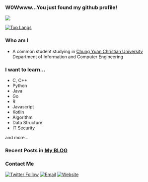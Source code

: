 ### W0Wwww...You just found my github profile!

![](https://komarev.com/ghpvc/?username=ja-errorpro&color=orange)

[![Top Langs](https://github-readme-stats.vercel.app/api/top-langs/?username=ja-errorpro&hide=html,css&layout=compact)](https://github.com/anuraghazra/github-readme-stats)
### Who am I
- A common student studying in [Chung Yuan Christian University](https://www1.cycu.edu.tw/) Department of Information and Computer Engineering





### I want to learn...
- C, C++
- Python
- Java
- Go
- R
- Javascript
- Kotlin
- Algorithm
- Data Structure
- IT Security

and more...

### Recent Posts in [My BLOG](https://ja-errorpro.cf)
<!-- BLOG-POST-LIST:START -->
<!-- BLOG-POST-LIST:END -->

### Contact Me
[![Twitter Follow](https://img.shields.io/twitter/follow/CompileErr0r?color=1ca0f1&label=%40CompileErr0r&logoColor=1ca0f1&style=social)](https://twitter.com/CompileErr0r)
[![Email](https://img.shields.io/badge/u810025%40gmail.com-critical?style=flat-square&logo=Gmail&logoColor=white)](mailto:u810025@gmail.com)
[![Website](https://img.shields.io/website?label=BLOG&up_color=green&up_message=Comment&url=https%3A%2F%2Fja-errorpro.cf)](https://ja-errorpro.cf/comment/)


<!--


- 🔭 I’m currently working on ...
- 🌱 I’m currently learning ...
- 👯 I’m looking to collaborate on ...
- 🤔 I’m looking for help with ...
- 💬 Ask me about ...
- 📫 How to reach me: ...
- 😄 Pronouns: ...
- ⚡ Fun fact: ...
-->

